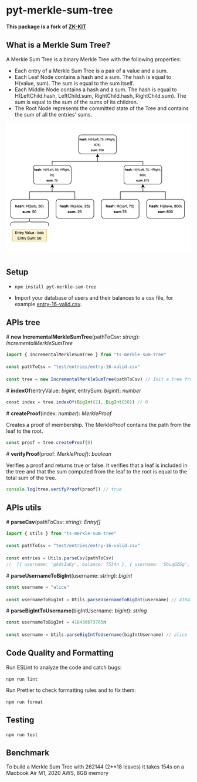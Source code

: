 # pyt-merkle-sum-tree

**This package is a fork of [ZK-KIT](https://github.com/privacy-scaling-explorations/zk-kit)**

## What is a Merkle Sum Tree?

A Merkle Sum Tree is a binary Merkle Tree with the following properties:

- Each entry of a Merkle Sum Tree is a pair of a value and a sum. 
- Each Leaf Node contains a hash and a sum. The hash is equal to H(value, sum). The sum is equal to the sum itself.
- Each Middle Node contains a hash and a sum. The hash is equal to H(LeftChild.hash, LeftChild.sum, RightChild.hash, RightChild.sum). The sum is equal to the sum of the sums of its children.
- The Root Node represents the committed state of the Tree and contains the sum of all the entries' sums.

<div align="center">
<img src="./imgs/mst.png" width="600" align="center" />
</div>
<br>

## Setup  

- ```npm install pyt-merkle-sum-tree``` 

- Import your database of users and their balances to a csv file, for example [entry-16-valid.csv](.test/entries/entry-16-valid.csv).

## APIs tree

\# **new IncrementalMerkleSumTree**(pathToCsv: _string_): _IncrementalMerkleSumTree_

```typescript
import { IncrementalMerkleSumTree } from "ts-merkle-sum-tree"

const pathToCsv = "test/entries/entry-16-valid.csv" 

const tree = new IncrementalMerkleSumTree(pathToCsv) // Init a tree from the entries in the csv file
```

\# **indexOf**(entryValue: _bigint_, entrySum: _bigint_): _number_

```typescript
const index = tree.indexOf(BigInt(2), BigInt(50)) // 0
```

\# **createProof**(index: _number_): _MerkleProof_

Creates a proof of membership. The MerkleProof contains the path from the leaf to the root.

```typescript
const proof = tree.createProof(0)
```

\# **verifyProof**(proof: _MerkleProof_): _boolean_

Verifies a proof and returns true or false.
It verifies that a leaf is included in the tree and that the sum computed from the leaf to the root is equal to the total sum of the tree.

```typescript
console.log(tree.verifyProof(proof)) // true
```

## APIs utils

\# **parseCsv**(pathToCsv: _string_): _Entry[]_

```typescript
import { Utils } from "ts-merkle-sum-tree"

const pathToCsv = "test/entries/entry-16-valid.csv" 

const entries = Utils.parseCsv(pathToCsv)
//  [{ username: 'gAdsIaKy', balance: 7534n }, { username: 'SbuqOZGg', balance: 2060n }, ...]
```

\# **parseUsernameToBigInt**(username: _string_): _bigint_

```typescript
const username = "alice" 

const usernameToBigInt = Utils.parseUsernameToBigInt(username) // 418430673765n
```

\# **parseBigIntToUsername**(bigIntUsername: _bigint_): _string_

```typescript
const usernameToBigInt = 418430673765n

const username = Utils.parseBigIntToUsername(bigIntUsername) // alice
```

## Code Quality and Formatting

Run ESLint to analyze the code and catch bugs:

```npm run lint```

Run Prettier to check formatting rules and to fix them:

```npm run format```

## Testing

```npm run test```

## Benchmark

To build a Merkle Sum Tree with 262144 (2**18 leaves) it takes 154s on a Macbook Air M1, 2020 AWS, 8GB memory
